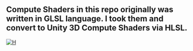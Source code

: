 ## Compute Shaders in this repo originally was written in GLSL language. I took them and convert to Unity 3D Compute Shaders via HLSL. 

[![H](http://img.youtube.com/vi/ws6CgSfoXmw/0.jpg)](ws6CgSfoXmw)
